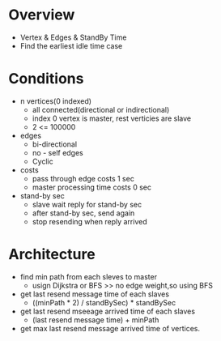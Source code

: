 # Overview
* Vertex & Edges & StandBy Time
* Find the earliest idle time case

# Conditions
* n vertices(0 indexed)
  * all connected(directional or indirectional)
  * index 0 vertex is master, rest verticies are slave
  * 2 <= 100000
* edges
  * bi-directional
  * no - self edges
  * Cyclic
* costs
  * pass through edge costs 1 sec
  * master processing time costs 0 sec
* stand-by sec
  * slave wait reply for stand-by sec
  * after stand-by sec, send again
  * stop resending when reply arrived

# Architecture
* find min path from each sleves to master
  * usign Dijkstra or BFS >> no edge weight,so using BFS
* get last resend message time of each slaves
  * ((minPath * 2) / standBySec) * standBySec
* get last resend mseeage arrived time of each slaves
  * (last resend message time) + minPath
* get max last resend message arrived time of vertices.